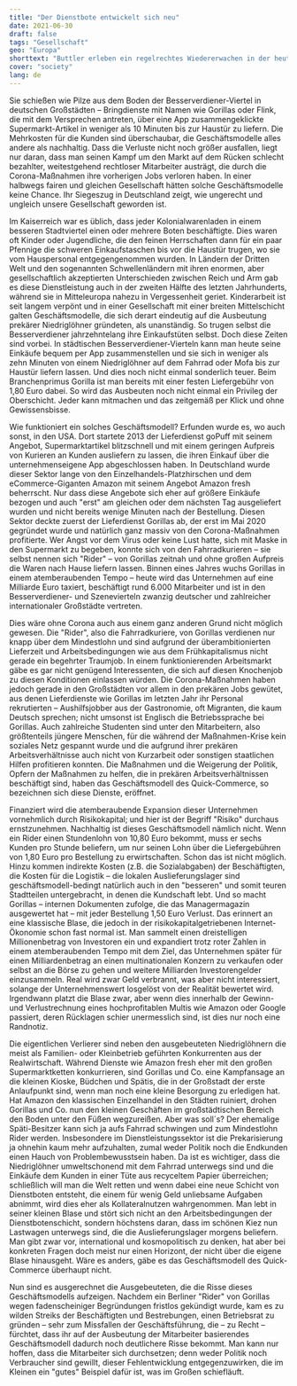 ```yaml
---
title: "Der Dienstbote entwickelt sich neu"
date: 2021-06-30
draft: false
tags: "Gesellschaft"
geo: "Europa"
shorttext: "Buttler erleben ein regelrechtes Wiedererwachen in der heutigen Zeit und bedient werden die Buttler 2.0 mit einer App auf dem Telefon."
cover: "society"
lang: de
---
```


Sie schießen wie Pilze aus dem Boden der Besserverdiener-Viertel in deutschen Großstädten – Bringdienste mit Namen wie Gorillas oder Flink, die mit dem Versprechen antreten, über eine App zusammengeklickte Supermarkt-Artikel in weniger als 10 Minuten bis zur Haustür zu liefern. Die Mehrkosten für die Kunden sind überschaubar, die Geschäftsmodelle alles andere als nachhaltig. Dass die Verluste nicht noch größer ausfallen, liegt nur daran, dass man seinen Kampf um den Markt auf dem Rücken schlecht bezahlter, weitestgehend rechtloser Mitarbeiter austrägt, die durch die Corona-Maßnahmen ihre vorherigen Jobs verloren haben. In einer halbwegs fairen und gleichen Gesellschaft hätten solche Geschäftsmodelle keine Chance. Ihr Siegeszug in Deutschland zeigt, wie ungerecht und ungleich unsere Gesellschaft geworden ist.

Im Kaiserreich war es üblich, dass jeder Kolonialwarenladen in einem besseren Stadtviertel einen oder mehrere Boten beschäftigte. Dies waren oft Kinder oder Jugendliche, die den feinen Herrschaften dann für ein paar Pfennige die schweren Einkaufstaschen bis vor die Haustür trugen, wo sie vom Hauspersonal entgegengenommen wurden. In Ländern der Dritten Welt und den sogenannten Schwellenländern mit ihren enormen, aber gesellschaftlich akzeptierten Unterschieden zwischen Reich und Arm gab es diese Dienstleistung auch in der zweiten Hälfte des letzten Jahrhunderts, während sie in Mitteleuropa nahezu in Vergessenheit geriet. Kinderarbeit ist seit langem verpönt und in einer Gesellschaft mit einer breiten Mittelschicht galten Geschäftsmodelle, die sich derart eindeutig auf die Ausbeutung prekärer Niedriglöhner gründeten, als unanständig. So trugen selbst die Besserverdiener jahrzehntelang ihre Einkaufstüten selbst. Doch diese Zeiten sind vorbei. In städtischen Besserverdiener-Vierteln kann man heute seine Einkäufe bequem per App zusammenstellen und sie sich in weniger als zehn Minuten von einem Niedriglöhner auf dem Fahrrad oder Mofa bis zur Haustür liefern lassen. Und dies noch nicht einmal sonderlich teuer. Beim Branchenprimus Gorilla ist man bereits mit einer festen Liefergebühr von 1,80 Euro dabei. So wird das Ausbeuten noch nicht einmal ein Privileg der Oberschicht. Jeder kann mitmachen und das zeitgemäß per Klick und ohne Gewissensbisse.

Wie funktioniert ein solches Geschäftsmodell? Erfunden wurde es, wo auch sonst, in den USA. Dort startete 2013 der Lieferdienst goPuff mit seinem Angebot, Supermarktartikel blitzschnell und mit einem geringen Aufpreis von Kurieren an Kunden ausliefern zu lassen, die ihren Einkauf über die unternehmenseigene App abgeschlossen haben. In Deutschland wurde dieser Sektor lange von den Einzelhandels-Platzhirschen und dem eCommerce-Giganten Amazon mit seinem Angebot Amazon fresh beherrscht. Nur dass diese Angebote sich eher auf größere Einkäufe bezogen und auch "erst" am gleichen oder dem nächsten Tag ausgeliefert wurden und nicht bereits wenige Minuten nach der Bestellung. Diesen Sektor deckte zuerst der Lieferdienst Gorillas ab, der erst im Mai 2020 gegründet wurde und natürlich ganz massiv von den Corona-Maßnahmen profitierte. Wer Angst vor dem Virus oder keine Lust hatte, sich mit Maske in den Supermarkt zu begeben, konnte sich von den Fahrradkurieren – sie selbst nennen sich "Rider" – von Gorillas zeitnah und ohne großen Aufpreis die Waren nach Hause liefern lassen. Binnen eines Jahres wuchs Gorillas in einem atemberaubenden Tempo – heute wird das Unternehmen auf eine Milliarde Euro taxiert, beschäftigt rund 6.000 Mitarbeiter und ist in den Besserverdiener- und Szenevierteln zwanzig deutscher und zahlreicher internationaler Großstädte vertreten.

Dies wäre ohne Corona auch aus einem ganz anderen Grund nicht möglich gewesen. Die "Rider", also die Fahrradkuriere, von Gorillas verdienen nur knapp über dem Mindestlohn und sind aufgrund der überambitionierten Lieferzeit und Arbeitsbedingungen wie aus dem Frühkapitalismus nicht gerade ein begehrter Traumjob. In einem funktionierenden Arbeitsmarkt gäbe es gar nicht genügend Interessenten, die sich auf diesen Knochenjob zu diesen Konditionen einlassen würden. Die Corona-Maßnahmen haben jedoch gerade in den Großstädten vor allem in den prekären Jobs gewütet, aus denen Lieferdienste wie Gorillas im letzten Jahr ihr Personal rekrutierten – Aushilfsjobber aus der Gastronomie, oft Migranten, die kaum Deutsch sprechen; nicht umsonst ist Englisch die Betriebssprache bei Gorillas. Auch zahlreiche Studenten sind unter den Mitarbeitern, also größtenteils jüngere Menschen, für die während der Maßnahmen-Krise kein soziales Netz gespannt wurde und die aufgrund ihrer prekären Arbeitsverhältnisse auch nicht von Kurzarbeit oder sonstigen staatlichen Hilfen profitieren konnten. Die Maßnahmen und die Weigerung der Politik, Opfern der Maßnahmen zu helfen, die in prekären Arbeitsverhältnissen beschäftigt sind, haben das Geschäftsmodell des Quick-Commerce, so bezeichnen sich diese Dienste, eröffnet.

Finanziert wird die atemberaubende Expansion dieser Unternehmen vornehmlich durch Risikokapital; und hier ist der Begriff "Risiko" durchaus ernstzunehmen. Nachhaltig ist dieses Geschäftsmodell nämlich nicht. Wenn ein Rider einen Stundenlohn von 10,80 Euro bekommt, muss er sechs Kunden pro Stunde beliefern, um nur seinen Lohn über die Liefergebühren von 1,80 Euro pro Bestellung zu erwirtschaften. Schon das ist nicht möglich. Hinzu kommen indirekte Kosten (z.B. die Sozialabgaben) der Beschäftigten, die Kosten für die Logistik – die lokalen Auslieferungslager sind geschäftsmodell-bedingt natürlich auch in den "besseren" und somit teuren Stadtteilen untergebracht, in denen die Kundschaft lebt. Und so macht Gorillas – internen Dokumenten zufolge, die das Managermagazin ausgewertet hat – mit jeder Bestellung 1,50 Euro Verlust. Das erinnert an eine klassische Blase, die jedoch in der risikokapitalgetriebenen Internet-Ökonomie schon fast normal ist. Man sammelt einen dreistelligen Millionenbetrag von Investoren ein und expandiert trotz roter Zahlen in einem atemberaubenden Tempo mit dem Ziel, das Unternehmen später für einen Milliardenbetrag an einen multinationalen Konzern zu verkaufen oder selbst an die Börse zu gehen und weitere Milliarden Investorengelder einzusammeln. Real wird zwar Geld verbrannt, was aber nicht interessiert, solange der Unternehmenswert losgelöst von der Realität bewertet wird. Irgendwann platzt die Blase zwar, aber wenn dies innerhalb der Gewinn- und Verlustrechnung eines hochprofitablen Multis wie Amazon oder Google passiert, deren Rücklagen schier unermesslich sind, ist dies nur noch eine Randnotiz.

Die eigentlichen Verlierer sind neben den ausgebeuteten Niedriglöhnern die meist als Familien- oder Kleinbetrieb geführten Konkurrenten aus der Realwirtschaft. Während Dienste wie Amazon fresh eher mit den großen Supermarktketten konkurrieren, sind Gorillas und Co. eine Kampfansage an die kleinen Kioske, Büdchen und Spätis, die in der Großstadt der erste Anlaufpunkt sind, wenn man noch eine kleine Besorgung zu erledigen hat. Hat Amazon den klassischen Einzelhandel in den Städten ruiniert, drohen Gorillas und Co. nun den kleinen Geschäften im großstädtischen Bereich den Boden unter den Füßen wegzureißen. Aber was soll´s? Der ehemalige Späti-Besitzer kann sich ja aufs Fahrrad schwingen und zum Mindestlohn Rider werden. Insbesondere im Dienstleistungssektor ist die Prekarisierung ja ohnehin kaum mehr aufzuhalten, zumal weder Politik noch die Endkunden einen Hauch von Problembewusstsein haben. Da ist es wichtiger, dass die Niedriglöhner umweltschonend mit dem Fahrrad unterwegs sind und die Einkäufe dem Kunden in einer Tüte aus recyceltem Papier überreichen; schließlich will man die Welt retten und wenn dabei eine neue Schicht von Dienstboten entsteht, die einem für wenig Geld unliebsame Aufgaben abnimmt, wird dies eher als Kollateralnutzen wahrgenommen. Man lebt in seiner kleinen Blase und stört sich nicht an den Arbeitsbedingungen der Dienstbotenschicht, sondern höchstens daran, dass im schönen Kiez nun Lastwagen unterwegs sind, die die Auslieferungslager morgens beliefern. Man gibt zwar vor, international und kosmopolitisch zu denken, hat aber bei konkreten Fragen doch meist nur einen Horizont, der nicht über die eigene Blase hinausgeht. Wäre es anders, gäbe es das Geschäftsmodell des Quick-Commerce überhaupt nicht.

Nun sind es ausgerechnet die Ausgebeuteten, die die Risse dieses Geschäftsmodells aufzeigen. Nachdem ein Berliner "Rider" von Gorillas wegen fadenscheiniger Begründungen fristlos gekündigt wurde, kam es zu wilden Streiks der Beschäftigten und Bestrebungen, einen Betriebsrat zu gründen – sehr zum Missfallen der Geschäftsführung, die – zu Recht – fürchtet, dass ihr auf der Ausbeutung der Mitarbeiter basierendes Geschäftsmodell dadurch noch deutlichere Risse bekommt. Man kann nur hoffen, dass die Mitarbeiter sich durchsetzen; denn weder Politik noch Verbraucher sind gewillt, dieser Fehlentwicklung entgegenzuwirken, die im Kleinen ein "gutes" Beispiel dafür ist, was im Großen schiefläuft.

